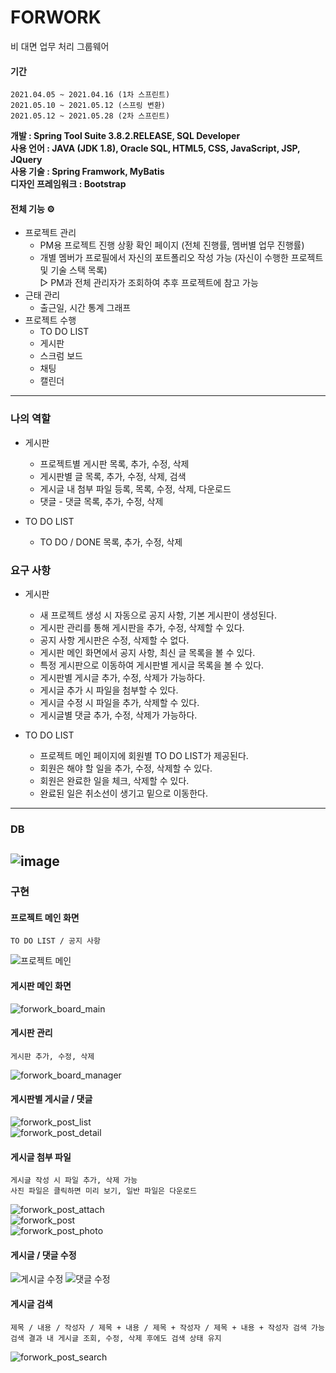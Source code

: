 # FORWORK
비 대면 업무 처리 그룹웨어   
   
#### 기간   
    2021.04.05 ~ 2021.04.16 (1차 스프린트)   
    2021.05.10 ~ 2021.05.12 (스프링 변환)   
    2021.05.12 ~ 2021.05.28 (2차 스프린트)   
**개발 : Spring Tool Suite 3.8.2.RELEASE, SQL Developer**   
**사용 언어 : JAVA (JDK 1.8), Oracle SQL, HTML5, CSS, JavaScript, JSP, JQuery**   
**사용 기술 : Spring Framwork, MyBatis**   
**디자인 프레임워크 : Bootstrap**   

#### 전체 기능 ⚙️
- 프로젝트 관리
    - PM용 프로젝트 진행 상황 확인 페이지 (전체 진행률, 멤버별 업무 진행률)
    - 개별 멤버가 프로필에서 자신의 포트폴리오 작성 가능 (자신이 수행한 프로젝트 및 기술 스택 목록)   
      ▷ PM과 전체 관리자가 조회하여 추후 프로젝트에 참고 가능
- 근태 관리
    - 출근일, 시간 통계 그래프
- 프로젝트 수행
    - TO DO LIST
    - 게시판
    - 스크럼 보드
    - 채팅
    - 캘린더

---
### 나의 역할   
- 게시판 
    - 프로젝트별 게시판 목록, 추가, 수정, 삭제
    - 게시판별 글 목록, 추가, 수정, 삭제, 검색
    - 게시글 내 첨부 파일 등록, 목록, 수정, 삭제, 다운로드
    - 댓글 - 댓글 목록, 추가, 수정, 삭제


- TO DO LIST 
    - TO DO / DONE 목록, 추가, 수정, 삭제

### 요구 사항
- 게시판
    - 새 프로젝트 생성 시 자동으로 공지 사항, 기본 게시판이 생성된다.
    - 게시판 관리를 통해 게시판을 추가, 수정, 삭제할 수 있다.
    - 공지 사항 게시판은 수정, 삭제할 수 없다.
    - 게시판 메인 화면에서 공지 사항, 최신 글 목록을 볼 수 있다.
    - 특정 게시판으로 이동하여 게시판별 게시글 목록을 볼 수 있다.
    - 게시판별 게시글 추가, 수정, 삭제가 가능하다.
    - 게시글 추가 시 파일을 첨부할 수 있다.
    - 게시글 수정 시 파일을 추가, 삭제할 수 있다.
    - 게시글별 댓글 추가, 수정, 삭제가 가능하다.


- TO DO LIST
    - 프로젝트 메인 페이지에 회원별 TO DO LIST가 제공된다.
    - 회원은 해야 할 일을 추가, 수정, 삭제할 수 있다.
    - 회원은 완료한 일을 체크, 삭제할 수 있다.
    - 완료된 일은 취소선이 생기고 밑으로 이동한다.   


---
### DB   
![image](https://user-images.githubusercontent.com/73222541/120601667-33948d00-c485-11eb-9aca-f4cb3dd52e04.png)
---
### 구현

#### 프로젝트 메인 화면   
    TO DO LIST / 공지 사항

![프로젝트 메인](https://user-images.githubusercontent.com/73222541/120598090-cf6fca00-c480-11eb-92c5-115bae2e7520.jpg)
   

#### 게시판 메인 화면   
![forwork_board_main](https://user-images.githubusercontent.com/73222541/120595754-d812d100-c47d-11eb-8177-e1f8b4a31ec1.jpg)   

#### 게시판 관리
    게시판 추가, 수정, 삭제   
![forwork_board_manager](https://user-images.githubusercontent.com/73222541/120595995-288a2e80-c47e-11eb-9559-bc543ab03cdc.jpg)   

#### 게시판별 게시글 / 댓글
![forwork_post_list](https://user-images.githubusercontent.com/73222541/120596074-4192df80-c47e-11eb-9b6b-a77dbdfd53b0.jpg)   
![forwork_post_detail](https://user-images.githubusercontent.com/73222541/120596131-53748280-c47e-11eb-9090-6bfabc4173fa.jpg)

#### 게시글 첨부 파일
    게시글 작성 시 파일 추가, 삭제 가능   
    사진 파일은 클릭하면 미리 보기, 일반 파일은 다운로드   
![forwork_post_attach](https://user-images.githubusercontent.com/73222541/120596175-612a0800-c47e-11eb-9125-3c64a8e7a987.jpg)   
![forwork_post](https://user-images.githubusercontent.com/73222541/120596198-69824300-c47e-11eb-9a10-db6029116425.jpg)   
![forwork_post_photo](https://user-images.githubusercontent.com/73222541/120596229-756e0500-c47e-11eb-89d3-1d8617a57186.jpg)

#### 게시글 / 댓글 수정
![게시글 수정](https://user-images.githubusercontent.com/73222541/120598061-c3840800-c480-11eb-8038-3a436013ae2f.jpg)
![댓글 수정](https://user-images.githubusercontent.com/73222541/120598066-c5e66200-c480-11eb-8aa3-56ded51cac21.jpg)


#### 게시글 검색
    제목 / 내용 / 작성자 / 제목 + 내용 / 제목 + 작성자 / 제목 + 내용 + 작성자 검색 가능   
    검색 결과 내 게시글 조회, 수정, 삭제 후에도 검색 상태 유지   
![forwork_post_search](https://user-images.githubusercontent.com/73222541/120596584-e6adb800-c47e-11eb-8d29-2d16e642902c.jpg)
